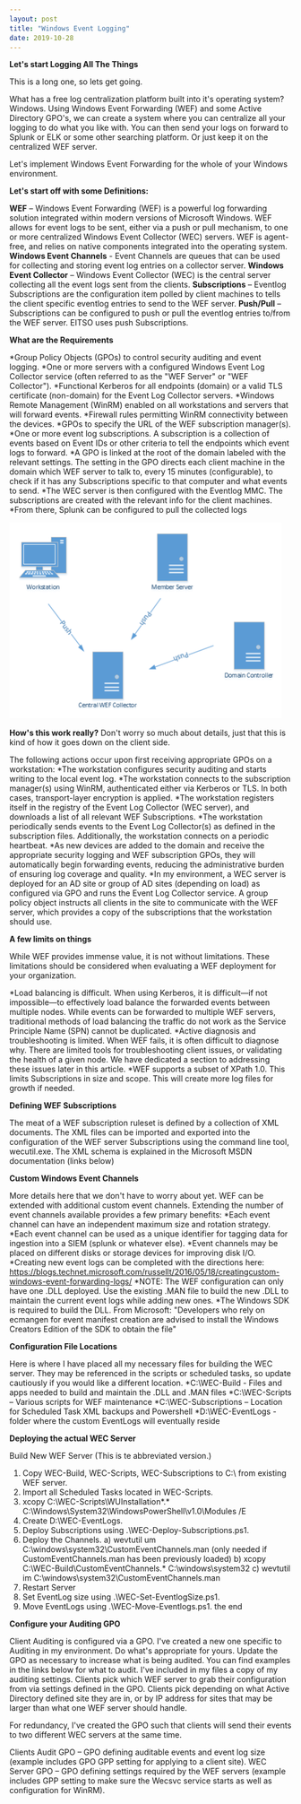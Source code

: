 ```yaml
---
layout: post
title: "Windows Event Logging"
date: 2019-10-28
---
```


**Let's start Logging All The Things**

This is a long one, so lets get going.

What has a free log centralization platform built into it's operating system?  Windows.  Using Windows Event Forwarding (WEF) and some Active Directory GPO's, we can create a system where you can centralize all your logging to do what you like with.  You can then send your logs on forward to Splunk or ELK or some other searching platform.  Or just keep it on the centralized WEF server.  

Let's implement Windows Event Forwarding for the whole of your Windows environment. 

**Let's start off with some Definitions:**

**WEF** – Windows Event Forwarding (WEF) is a powerful log forwarding solution integrated within modern versions of Microsoft Windows.
WEF allows for event logs to be sent, either via a push or pull mechanism, to one or more centralized Windows Event Collector (WEC)
servers. WEF is agent-free, and relies on native components integrated into the operating system.
**Windows Event Channels** - Event Channels are queues that can be used for collecting and storing event log entries on a collector server.
**Windows Event Collector** – Windows Event Collector (WEC) is the central server collecting all the event logs sent from the clients.
**Subscriptions** – Eventlog Subscriptions are the configuration item polled by client machines to tells the client specific eventlog entries to
send to the WEF server.
**Push/Pull** – Subscriptions can be configured to push or pull the eventlog entries to/from the WEF server. EITSO uses push Subscriptions.

**What are the Requirements**

*Group Policy Objects (GPOs) to control security auditing and event logging.
*One or more servers with a configured Windows Event Log Collector service (often referred to as the "WEF Server" or "WEF
Collector").
*Functional Kerberos for all endpoints (domain) or a valid TLS certificate (non-domain) for the Event Log Collector servers.
*Windows Remote Management (WinRM) enabled on all workstations and servers that will forward events.
*Firewall rules permitting WinRM connectivity between the devices.
*GPOs to specify the URL of the WEF subscription manager(s).
*One or more event log subscriptions. A subscription is a collection of events based on Event IDs or other criteria to tell the
endpoints which event logs to forward.
*A GPO is linked at the root of the domain labeled with the relevant settings. The setting in the GPO directs each client machine in
the domain which WEF server to talk to, every 15 minutes (configurable), to check if it has any Subscriptions specific to that
computer and what events to send.
*The WEC server is then configured with the Eventlog MMC. The subscriptions are created with the relevant info for the client
machines.
*From there, Splunk can be configured to pull the collected logs

![alt text](https://raw.githubusercontent.com/soccershoe/JustAnotherAdmin/master/images/WEFPicture.PNG)

**How's this work really?**
Don't worry so much about details, just that this is kind of how it goes down on the client side.

The following actions occur upon first receiving appropriate GPOs on a workstation:
*The workstation configures security auditing and starts writing to the local event log.
*The workstation connects to the subscription manager(s) using WinRM, authenticated either via Kerberos or TLS. In both cases,
transport-layer encryption is applied.
*The workstation registers itself in the registry of the Event Log Collector (WEC server), and downloads a list of all relevant WEF
Subscriptions.
*The workstation periodically sends events to the Event Log Collector(s) as defined in the subscription files. Additionally, the
workstation connects on a periodic heartbeat.
*As new devices are added to the domain and receive the appropriate security logging and WEF subscription GPOs, they will automatically
begin forwarding events, reducing the administrative burden of ensuring log coverage and quality.
*In my environment, a WEC server is deployed for an AD site or group of AD sites (depending on load) as configured via GPO and runs the Event Log Collector service. A group policy object instructs all clients in the site to communicate with the WEF server, which provides a copy of the subscriptions that the workstation should use.

**A few limits on things**

While WEF provides immense value, it is not without limitations. These limitations should be considered when evaluating a WEF
deployment for your organization.

*Load balancing is difficult. When using Kerberos, it is difficult—if not impossible—to effectively load balance the forwarded events
between multiple nodes. While events can be forwarded to multiple WEF servers, traditional methods of load balancing the traffic
do not work as the Service Principle Name (SPN) cannot be duplicated.
*Active diagnosis and troubleshooting is limited. When WEF fails, it is often difficult to diagnose why. There are limited tools for
troubleshooting client issues, or validating the health of a given node. We have dedicated a section to addressing these issues later
in this article.
*WEF supports a subset of XPath 1.0. This limits Subscriptions in size and scope. This will create more log files for growth if needed.

**Defining WEF Subscriptions**

The meat of a WEF subscription ruleset is defined by a collection of XML documents. The XML files can be imported and exported into the
configuration of the WEF server Subscriptions using the command line tool, wecutil.exe. The XML schema is explained in the Microsoft
MSDN documentation (links below)

**Custom Windows Event Channels**

More details here that we don't have to worry about yet.
WEF can be extended with additional custom event channels. Extending the number of event channels available provides a few primary
benefits:
*Each event channel can have an independent maximum size and rotation strategy.
*Each event channel can be used as a unique identifier for tagging data for ingestion into a SIEM (splunk or whatever else).
*Event channels may be placed on different disks or storage devices for improving disk I/O.
*Creating new event logs can be completed with the directions here: https://blogs.technet.microsoft.com/russellt/2016/05/18/creatingcustom-windows-event-forwarding-logs/ 
*NOTE: The WEF configuration can only have one .DLL deployed. Use the existing .MAN file to build the new .DLL to maintain the current
event logs while adding new ones.
*The Windows SDK is required to build the DLL. From Microsoft: "Developers who rely on ecmangen for event manifest creation are advised
to install the Windows Creators Edition of the SDK to obtain the file"

**Configuration File Locations**

Here is where I have placed all my necessary files for building the WEC server.  They may be referenced in the scripts or scheduled tasks, so update cautiously if you would like a different location.
*C:\WEC-Build - Files and apps needed to build and maintain the .DLL and .MAN files
*C:\WEC-Scripts – Various scripts for WEF maintenance
*C:\WEC-Subscriptions – Location for Scheduled Task XML backups and Powershell
*D:\WEC-EventLogs - folder where the custom EventLogs will eventually reside

**Deploying the actual WEC Server**

Build New WEF Server (This is te abbreviated version.)
1) Copy WEC-Build, WEC-Scripts, WEC-Subscriptions to C:\ from existing WEF server.
2) Import all Scheduled Tasks located in WEC-Scripts.
3) xcopy C:\WEC-Scripts\WUInstallation\*.* C:\Windows\System32\WindowsPowerShell\v1.0\Modules /E
4) Create D:\WEC-EventLogs.
5) Deploy Subscriptions using .\WEC-Deploy-Subscriptions.ps1.
6) Deploy the Channels.
     a) wevtutil um C:\windows\system32\CustomEventChannels.man (only needed if CustomEventChannels.man has been previously
loaded)
     b) xcopy C:\WEC-Build\CustomEventChannels.* C:\windows\system32
     c) wevtutil im C:\windows\system32\CustomEventChannels.man
7) Restart Server
8) Set EventLog size using .\WEC-Set-EventlogSize.ps1.
9) Move EventLogs using .\WEC-Move-Eventlogs.ps1.
the end

**Configure your Auditing GPO**

Client Auditing is configured via a GPO.  I've created a new one specific to Auditing in my environment.  Do what's appropriate for yours. Update the GPO as necessary to increase what is being audited.  You can find examples in the links below for what to audit.  I've included in my files a copy of my auditing settings.  Clients pick which WEF server to grab their configuration from via settings defined in the GPO.  Clients pick depending on what Active Directory defined site they are in, or by IP address for sites that may be larger than what one WEF server should handle.

For redundancy, I've created the GPO such that clients will send their events to two different WEC servers at the same time.

Clients Audit GPO – GPO defining auditable events and event log size (example includes GPO GPP setting for applying to a client site).
WEC Server GPO – GPO defining settings required by the WEF servers (example includes GPP setting to make sure the Wecsvc service starts as well as configuration for WinRM).

